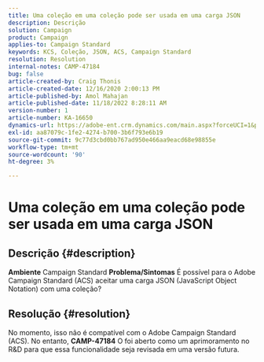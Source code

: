 ```yaml
---
title: Uma coleção em uma coleção pode ser usada em uma carga JSON
description: Descrição
solution: Campaign
product: Campaign
applies-to: Campaign Standard
keywords: KCS, Coleção, JSON, ACS, Campaign Standard
resolution: Resolution
internal-notes: CAMP-47184
bug: false
article-created-by: Craig Thonis
article-created-date: 12/16/2020 2:00:13 PM
article-published-by: Amol Mahajan
article-published-date: 11/18/2022 8:28:11 AM
version-number: 1
article-number: KA-16650
dynamics-url: https://adobe-ent.crm.dynamics.com/main.aspx?forceUCI=1&pagetype=entityrecord&etn=knowledgearticle&id=427fb3fd-a63f-eb11-a813-000d3a3038a2
exl-id: aa87079c-1fe2-4274-b700-3b6f793e6b19
source-git-commit: 9c77d3cbd0bb767ad950e466aa9eacd68e98855e
workflow-type: tm+mt
source-wordcount: '90'
ht-degree: 3%

---
```


# Uma coleção em uma coleção pode ser usada em uma carga JSON

## Descrição {#description}

<b>Ambiente</b>
Campaign Standard
<b>Problema/Sintomas</b>
É possível para o Adobe Campaign Standard (ACS) aceitar uma carga JSON (JavaScript Object Notation) com uma coleção?


## Resolução {#resolution}


No momento, isso não é compatível com o Adobe Campaign Standard (ACS). No entanto, <b>CAMP-47184</b> O foi aberto como um aprimoramento no R&amp;D para que essa funcionalidade seja revisada em uma versão futura.
